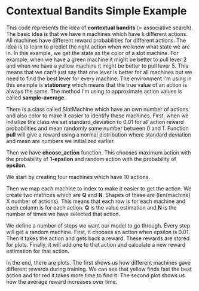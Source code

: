 # Contextual Bandits Simple Example

This code represents the idea of **contextual bandits** (= associative search). The basic idea is that we have n machines which have k different actions. All machines have different reward probabilities for different actions. The idea is to learn to predict the right action when we know what state we are in. In this example, we get the state as the color of a slot machine. For example, when we have a green machine it might be better to pull lever 2 and when we have a yellow machine it might be better to pull lever 5. This means that we can't just say that one lever is better for all machines but we need to find the best lever for every machine. The environment I'm using in this example is **stationary** which means that the true value of an action is always the same. The method I'm using to approximate action values is called **sample-average**.

There is a class called SlotMachine which have an own number of actions and also color to make it easier to identify these machines. First, when we initialize the class we set standard_deviation to 0.01 for all action reward probabilities and mean randomly some number between 0 and 1. Function **pull** will give a reward using a normal distribution where standard deviation and mean are numbers we initialized earlier.

Then we have **choose_action** function. This chooses maximum action with the probability of **1-epsilon** and random action with the probability of **epsilon**.

We start by creating four machines which have 10 actions.

Then we map each machine to index to make it easier to get the action. We create two matrices which are **Q** and **N**. Shapes of these are (len(machine) X number of actions). This means that each row is for each machine and each column is for each action. **Q** is the value estimation and **N** is the number of times we have selected that action.

We define a number of steps we want our model to go through. Every step will get a random machine. First, it chooses an action when epsilon is 0.01. Then it takes the action and gets back a reward. These rewards are stored for plots. Finally, it will add one to that action and calculate a new reward estimation for that action.

In the end, there are plots. The first shows us how different machines gave different rewards during training. We can see that yellow finds fast the best action and for red it takes more time to find it. The second plot shows us how the average reward increases over time.
